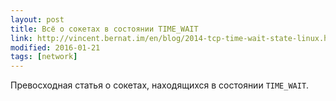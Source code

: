 ```yaml
---
layout: post
title: Всё о сокетах в состоянии TIME_WAIT
link: http://vincent.bernat.im/en/blog/2014-tcp-time-wait-state-linux.html
modified: 2016-01-21
tags: [network]
---
```

Превосходная статья о сокетах, находящихся в состоянии `TIME_WAIT`.
